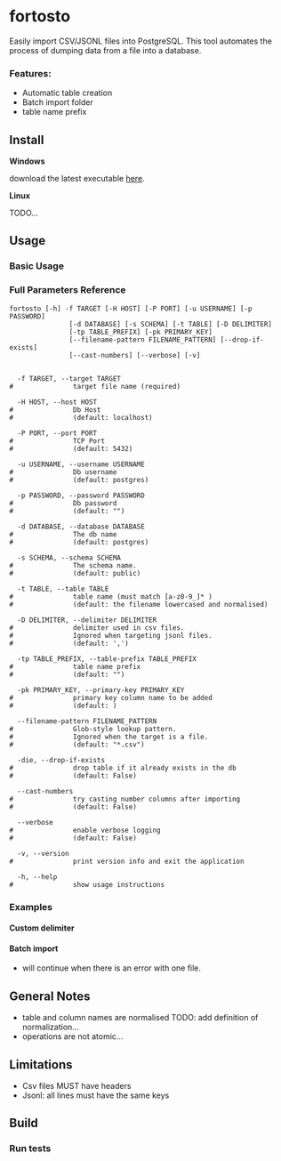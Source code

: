 # fortosto

Easily import CSV/JSONL files into PostgreSQL.
This tool automates the process of dumping data from a file into a database.

### Features:

- Automatic table creation
- Batch import folder
- table name prefix

## Install

**Windows**

download the latest executable [here](https://github.com/halx4/fortosto/releases/latest).

**Linux**

TODO...

## Usage

### Basic Usage

### Full Parameters Reference

```shell script
fortosto [-h] -f TARGET [-H HOST] [-P PORT] [-u USERNAME] [-p PASSWORD]
               [-d DATABASE] [-s SCHEMA] [-t TABLE] [-D DELIMITER]
               [-tp TABLE_PREFIX] [-pk PRIMARY_KEY]
               [--filename-pattern FILENAME_PATTERN] [--drop-if-exists]
               [--cast-numbers] [--verbose] [-v]


  -f TARGET, --target TARGET
#               target file name (required)

  -H HOST, --host HOST
#               Db Host 
#               (default: localhost)

  -P PORT, --port PORT
#               TCP Port 
#               (default: 5432)

  -u USERNAME, --username USERNAME
#               Db username 
#               (default: postgres)

  -p PASSWORD, --password PASSWORD
#               Db password 
#               (default: "")

  -d DATABASE, --database DATABASE
#               The db name 
#               (default: postgres)

  -s SCHEMA, --schema SCHEMA
#               The schema name.
#               (default: public)

  -t TABLE, --table TABLE
#               table name (must match [a-z0-9_]* )
#               (default: the filename lowercased and normalised)

  -D DELIMITER, --delimiter DELIMITER
#               delimiter used in csv files.
#               Ignored when targeting jsonl files.
#               (default: ',')

  -tp TABLE_PREFIX, --table-prefix TABLE_PREFIX
#               table name prefix 
#               (default: "")

  -pk PRIMARY_KEY, --primary-key PRIMARY_KEY
#               primary key column name to be added 
#               (default: )

  --filename-pattern FILENAME_PATTERN
#               Glob-style lookup pattern. 
#               Ignored when the target is a file.
#               (default: "*.csv")

  -die, --drop-if-exists      
#               drop table if it already exists in the db
#               (default: False)

  --cast-numbers        
#               try casting number columns after importing 
#               (default: False)

  --verbose             
#               enable verbose logging 
#               (default: False)

  -v, --version         
#               print version info and exit the application

  -h, --help
#               show usage instructions
```

### Examples

#### Custom delimiter

#### Batch import

 - will continue when there is an error with one file.

## General Notes

 - table and column names are normalised
    TODO: add definition of normalization...
 - operations are not atomic...
 
## Limitations

- Csv files MUST have headers
- Jsonl: all lines must have the same keys



## Build

### Run tests




